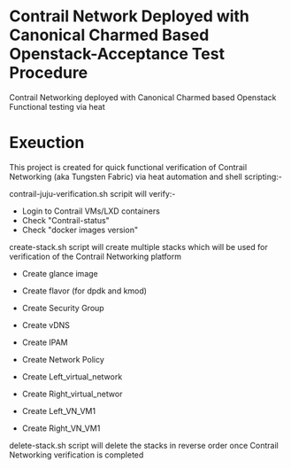 # Contrail Network Deployed with Canonical Charmed Based Openstack-Acceptance Test Procedure 
Contrail Networking deployed with Canonical Charmed based Openstack   Functional testing via heat
# Exeuction 
This project is created for quick functional verification of Contrail Networking (aka Tungsten Fabric) via heat automation and shell scripting:-  <br/>

contrail-juju-verification.sh scripit will verify:- <br/> 

 *  Login to Contrail VMs/LXD containers <br/> 
 *  Check "Contrail-status" <br/> 
 *  Check "docker images version" <br/>

create-stack.sh script will create multiple stacks which will be used for verification of the Contrail Networking platform <br/>
 
 * Create glance image <br/>

 * Create flavor (for dpdk and kmod) <br/>

 * Create Security Group <br/>

 * Create vDNS <br/>

 * Create IPAM <br/> 
 
 * Create Network Policy <br/> 

 * Create Left_virtual_network <br/>

 * Create Right_virtual_networ <br/> 

 * Create Left_VN_VM1 <br/> 

 * Create Right_VN_VM1 <br/> 
 


delete-stack.sh script will delete the stacks in reverse order once Contrail Networking verification is completed 

